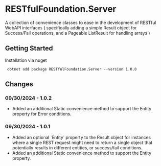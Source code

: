 # RESTfulFoundation.Server

A collection of convenience classes to ease in the development of
RESTful WebAPI interfaces ( specifically adding a simple Result object
for Success/Fail operations, and a Pageable ListResult for handling
arrays )

## Getting Started

Installation via nuget

` dotnet add package RESTfulFoundation.Server --version 1.0.0`


## Changes

### 09/30/2024 - 1.0.2
* Added an additional Static convenience method to support the Entity
  property for Error conditions.

### 09/30/2024 - 1.0.1
* Added an optional 'Entity' property to the Result object for instances
  where a single REST request might need to return a single object that 
  potentially results in different entities, or success/fail conditions.
* Added an additional Static convenience method to support the Entity 
  property.